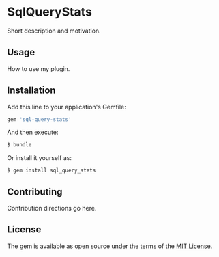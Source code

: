 # SqlQueryStats

Short description and motivation.

## Usage
How to use my plugin.

## Installation
Add this line to your application's Gemfile:

```ruby
gem 'sql-query-stats'
```

And then execute:
```bash
$ bundle
```

Or install it yourself as:
```bash
$ gem install sql_query_stats
```

## Contributing
Contribution directions go here.

## License
The gem is available as open source under the terms of the [MIT License](http://opensource.org/licenses/MIT).
